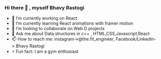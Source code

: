 ### Hi there 👋 , myself Bhavy Rastogi

- 🔭 I’m currently working on React
- 🌱 I’m currently learning React animations with framer motion
- 👯 I’m looking to collaborate on Web D projects
- 💬 Ask me about Data structures in c++ , HTML,CSS,Javascript,React
- 📫 How to reach me: instagram->@the.fit_engineer, Facebook/LinkedIn-> Bhavy Rastogi
- ⚡ Fun fact: I am a gym enthusiast
